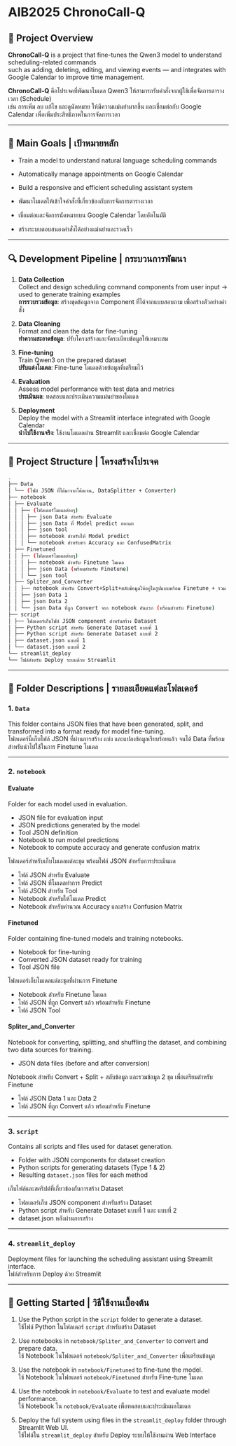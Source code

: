 # AIB2025 ChronoCall-Q

## 🧠 Project Overview

**ChronoCall-Q** is a project that fine-tunes the Qwen3 model to understand scheduling-related commands  
such as adding, deleting, editing, and viewing events — and integrates with Google Calendar to improve time management.

**ChronoCall-Q** คือโปรเจคที่พัฒนาโมเดล Qwen3 ให้สามารถรับคำสั่งจากผู้ใช้เพื่อจัดการตารางเวลา (Schedule)  
เช่น การเพิ่ม ลบ แก้ไข และดูนัดหมาย ให้มีความแม่นยำมากขึ้น
และเชื่อมต่อกับ Google Calendar เพื่อเพิ่มประสิทธิภาพในการจัดการเวลา

---

## 🎯 Main Goals | เป้าหมายหลัก

- Train a model to understand natural language scheduling commands  
- Automatically manage appointments on Google Calendar  
- Build a responsive and efficient scheduling assistant system

- พัฒนาโมเดลให้เข้าใจคำสั่งที่เกี่ยวข้องกับการจัดการตารางเวลา  
- เชื่อมต่อและจัดการนัดหมายบน Google Calendar โดยอัตโนมัติ  
- สร้างระบบตอบสนองคำสั่งได้อย่างแม่นยำและรวดเร็ว

---

## 🔍 Development Pipeline | กระบวนการพัฒนา

1. **Data Collection**  
   Collect and design scheduling command components from user input → used to generate training examples  
   **การรวบรวมข้อมูล**: สร้างชุดข้อมูลจาก Component ที่ได้จากแบบสอบถาม เพื่อสร้างตัวอย่างคำสั่ง

2. **Data Cleaning**  
   Format and clean the data for fine-tuning  
   **ทำความสะอาดข้อมูล**: ปรับโครงสร้างและจัดระเบียบข้อมูลให้เหมาะสม

3. **Fine-tuning**  
   Train Qwen3 on the prepared dataset  
   **ปรับแต่งโมเดล**: Fine-tune โมเดลด้วยข้อมูลที่เตรียมไว้

4. **Evaluation**  
   Assess model performance with test data and metrics  
   **ประเมินผล**: ทดสอบและประเมินความแม่นยำของโมเดล

5. **Deployment**  
   Deploy the model with a Streamlit interface integrated with Google Calendar  
   **นำไปใช้งานจริง**: ใช้งานโมเดลผ่าน Streamlit และเชื่อมต่อ Google Calendar

---

## 📁 Project Structure | โครงสร้างโปรเจค

```bash
.
├── Data
│ └── (ไฟล์ JSON ที่ได้มาจากโค้ดเจน, DataSplitter + Converter)
├── notebook
│ ├── Evaluate
│ │ ├── (โฟลเดอร์โมเดลต่างๆ)
│ │ │ ├── json Data สำหรับ Evaluate
│ │ │ ├── json Data ที่ Model predict ออกมา
│ │ │ ├── json tool
│ │ │ ├── notebook สำหรับให้ Model predict
│ │ │ └── notebook สำหรับทำ Accuracy และ ConfusedMatrix
│ ├── Finetuned
│ │ ├── (โฟลเดอร์โมเดลต่างๆ)
│ │ │ ├── notebook สำหรับ Finetune โมเดล
│ │ │ ├── json Data (พร้อมสำหรับ Finetune)
│ │ │ └── json tool
│ ├── Spliter_and_Converter
│ │ ├── notebook สำหรับ Convert+Split+สลับข้อมูลให้อยู่ในรูปแบบพร้อม Finetune + รวม Data 2 ชุด
│ │ ├── json Data 1
│ │ ├── json Data 2
│ │ └── json Data ที่ถูก Convert จาก notebook อันแรก (พร้อมสำหรับ Finetune)
├── script
│ ├── โฟลเดอร์เก็บไฟล์ JSON component สำหรับสร้าง Dataset
│ ├── Python script สำหรับ Generate Dataset แบบที่ 1
│ ├── Python script สำหรับ Generate Dataset แบบที่ 2
│ ├── dataset.json แบบที่ 1
│ └── dataset.json แบบที่ 2
└── streamlit_deploy
└── ไฟล์สำหรับ Deploy ระบบด้วย Streamlit
```

---

## 📂 Folder Descriptions | รายละเอียดแต่ละโฟลเดอร์

### 1. `Data`
This folder contains JSON files that have been generated, split, and transformed into a format ready for model fine-tuning.  
โฟลเดอร์นี้เก็บไฟล์ JSON ที่ผ่านการสร้าง แบ่ง และแปลงข้อมูลเรียบร้อยแล้ว จนได้ Data ที่พร้อมสำหรับนำไปใช้ในการ Finetune โมเดล  

---

### 2. `notebook`

#### **Evaluate**
Folder for each model used in evaluation.  
- JSON file for evaluation input  
- JSON predictions generated by the model  
- Tool JSON definition  
- Notebook to run model predictions  
- Notebook to compute accuracy and generate confusion matrix  

โฟลเดอร์สำหรับเก็บโมเดลแต่ละชุด พร้อมไฟล์ JSON สำหรับการประเมินผล  
- ไฟล์ JSON สำหรับ Evaluate  
- ไฟล์ JSON ที่โมเดลทำการ Predict  
- ไฟล์ JSON สำหรับ Tool  
- Notebook สำหรับให้โมเดล Predict  
- Notebook สำหรับคำนวณ Accuracy และสร้าง Confusion Matrix  

#### **Finetuned**
Folder containing fine-tuned models and training notebooks.  
- Notebook for fine-tuning  
- Converted JSON dataset ready for training  
- Tool JSON file  

โฟลเดอร์เก็บโมเดลแต่ละชุดที่ผ่านการ Finetune  
- Notebook สำหรับ Finetune โมเดล  
- ไฟล์ JSON ที่ถูก Convert แล้ว พร้อมสำหรับ Finetune  
- ไฟล์ JSON Tool  

#### **Spliter_and_Converter**
Notebook for converting, splitting, and shuffling the dataset, and combining two data sources for training.  
- JSON data files (before and after conversion)  

Notebook สำหรับ Convert + Split + สลับข้อมูล และรวมข้อมูล 2 ชุด เพื่อเตรียมสำหรับ Finetune  
- ไฟล์ JSON Data 1 และ Data 2  
- ไฟล์ JSON ที่ถูก Convert แล้ว พร้อมสำหรับ Finetune  

---

### 3. `script`
Contains all scripts and files used for dataset generation.  
- Folder with JSON components for dataset creation  
- Python scripts for generating datasets (Type 1 & 2)  
- Resulting `dataset.json` files for each method  

เก็บไฟล์และสคริปต์ที่เกี่ยวข้องกับการสร้าง Dataset  
- โฟลเดอร์เก็บ JSON component สำหรับสร้าง Dataset  
- Python script สำหรับ Generate Dataset แบบที่ 1 และ แบบที่ 2  
- dataset.json หลังผ่านการสร้าง

---

### 4. `streamlit_deploy`
Deployment files for launching the scheduling assistant using Streamlit interface.  
ไฟล์สำหรับการ Deploy ด้วย Streamlit  

---

## 🚀 Getting Started | วิธีใช้งานเบื้องต้น

1. Use the Python script in the `script` folder to generate a dataset.  
   ใช้ไฟล์ Python ในโฟลเดอร์ `script` สำหรับสร้าง Dataset  

2. Use notebooks in `notebook/Spliter_and_Converter` to convert and prepare data.  
   ใช้ Notebook ในโฟลเดอร์ `notebook/Spliter_and_Converter` เพื่อเตรียมข้อมูล  

3. Use the notebook in `notebook/Finetuned` to fine-tune the model.  
   ใช้ Notebook ในโฟลเดอร์ `notebook/Finetuned` สำหรับ Fine-tune โมเดล  

4. Use the notebook in `notebook/Evaluate` to test and evaluate model performance.  
   ใช้ Notebook ใน `notebook/Evaluate` เพื่อทดสอบและประเมินผลโมเดล  

5. Deploy the full system using files in the `streamlit_deploy` folder through Streamlit Web UI.  
   ใช้ไฟล์ใน `streamlit_deploy` สำหรับ Deploy ระบบให้ใช้งานผ่าน Web Interface  
